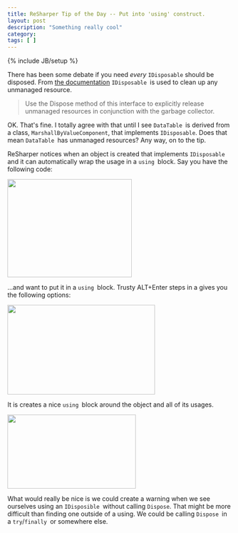 ```yaml
---
title: ReSharper Tip of the Day -- Put into 'using' construct.
layout: post
description: "Something really cool"
category:
tags: [ ] 
---
```

{% include JB/setup %}



There has been some debate if you need <em>every</em> <code>IDisposable</code> should be disposed. From <a href="http://msdn.microsoft.com/en-us/library/system.idisposable.aspx">the documentation</a> <code>IDisposable </code>is used to clean up any unmanaged resource.
<blockquote>Use the Dispose method of this interface to explicitly release unmanaged resources in conjunction with the garbage collector.</blockquote>
OK. That's fine. I totally agree with that until I see <code>DataTable </code>is derived from a class, <code>MarshallByValueComponent</code>, that implements <code>IDisposable</code>. Does that mean <code>DataTable </code>has unmanaged resources? Any way, on to the tip.

ReSharper notices when an object is created that implements <code>IDisposable</code> and it can automatically wrap the usage in a <code>using </code>block. Say you have the following code:

<img class="alignnone size-full wp-image-493" title="1" src="/wp-content/uploads/2008/11/1.png" alt="" width="279" height="220" />

...and want to put it in a <code>using </code>block. Trusty ALT+Enter steps in a gives you the following options:

<img class="alignnone size-full wp-image-494" title="2" src="/wp-content/uploads/2008/11/2.png" alt="" width="331" height="201" />

It is creates a nice <code>using </code>block around the object and all of its usages.

<img class="alignnone size-full wp-image-495" title="3" src="/wp-content/uploads/2008/11/3.png" alt="" width="288" height="166" />

What would really be nice is we could create a warning when we see ourselves using an <code>IDisposible </code>without calling <code>Dispose</code>. That might be more difficult than finding one outside of a using. We could be calling <code>Dispose </code>in a <code>try</code>/<code>finally </code>or somewhere else.
